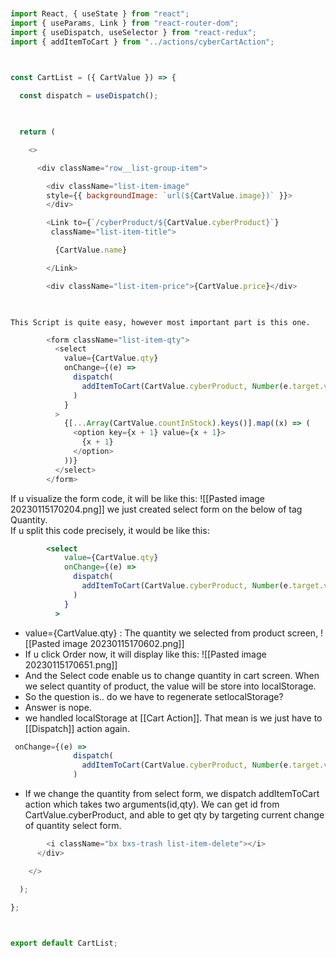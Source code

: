 ```jsx


import React, { useState } from "react";
import { useParams, Link } from "react-router-dom";
import { useDispatch, useSelector } from "react-redux";
import { addItemToCart } from "../actions/cyberCartAction";

  

const CartList = ({ CartValue }) => {

  const dispatch = useDispatch();

  

  return (

    <>

      <div className="row__list-group-item">

        <div className="list-item-image"
        style={{ backgroundImage: `url(${CartValue.image})` }}>
        </div>

        <Link to={`/cyberProduct/${CartValue.cyberProduct}`}
         className="list-item-title">

          {CartValue.name}

        </Link>

        <div className="list-item-price">{CartValue.price}</div>

  
```

	This Script is quite easy, however most important part is this one.
```jsx
        <form className="list-item-qty">
          <select
            value={CartValue.qty}
            onChange={(e) =>
              dispatch(
                addItemToCart(CartValue.cyberProduct, Number(e.target.value))
              )
            }
          >
            {[...Array(CartValue.countInStock).keys()].map((x) => (
              <option key={x + 1} value={x + 1}>
                {x + 1}
              </option>
            ))}
          </select>
        </form>


```
If u visualize the form code, it will be like this:
![[Pasted image 20230115170204.png]]
	we just created select form on the below of tag Quantity.  
If u split this code precisely, it would be like this:

```jsx
		<select
            value={CartValue.qty}
            onChange={(e) =>
              dispatch(
                addItemToCart(CartValue.cyberProduct, Number(e.target.value))
              )
            }
          >
```
- value={CartValue.qty} : The quantity we selected from product screen, 
![[Pasted image 20230115170602.png]]
- If u click Order now, it will display like this:
 ![[Pasted image 20230115170651.png]]
- And the Select code enable us to change quantity in cart screen. When we select quantity of product, the value will be store into localStorage. 
- So the question is.. do we have to regenerate setlocalStorage?
- Answer is nope.
- we handled localStorage at [[Cart Action]]. That mean is we just have to [[Dispatch]] action again.
```jsx 
 onChange={(e) =>
              dispatch(
                addItemToCart(CartValue.cyberProduct, Number(e.target.value))
              )
```

- If we change the quantity from select form, we dispatch addItemToCart action which takes two arguments(id,qty). We can get id from CartValue.cyberProduct, and able to get qty by targeting current change of quantity select form. 

```jsx
        <i className="bx bxs-trash list-item-delete"></i>
      </div>

    </>

  );

};

  

export default CartList;
```